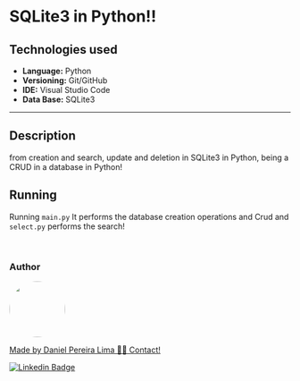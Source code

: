 # SQLite3 in Python!!

## Technologies used

* **Language:** Python
* **Versioning:** Git/GitHub
* **IDE:** Visual Studio Code
* **Data Base:** SQLite3

---

## Description

from creation and search, update and deletion in SQLite3 in Python, being a CRUD in a database in Python!

## Running

Running ``main.py``
It performs the database creation operations and Crud and ``select.py`` performs the search!

<br>

<h3>Author</h3>

<a href="https://www.linkedin.com/in/danielpereiralima/">
 <img style="border-radius: 50%;" src="https://avatars.githubusercontent.com/u/96916005?v=4" width="100px;" alt=""/>

Made by Daniel Pereira Lima 👋🏽 Contact!

[![Linkedin Badge](https://img.shields.io/badge/-Daniel-blue?style=flat-square&logo=Linkedin&logoColor=white&link=https://www.linkedin.com/in/danielpereiralima/)](https://www.linkedin.com/in/danielpereiralima/)